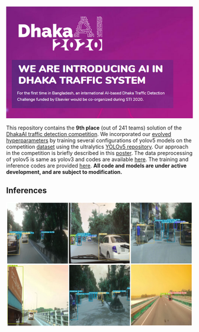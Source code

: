 ![](DhakaAI.png)


This repository contains the **9th place** (out of 241 teams) solution of the [DhakaAI traffic detection competition](https://dhaka-ai.com/). We incorporated our [evolved hyperparameters](https://github.com/hisham32/yolov5/tree/master/data) by training several configurations of yolov5 models on the competition [dataset](https://doi.org/10.7910/DVN/POREXF) using the ultralytics [YOLOv5 repository](https://github.com/ultralytics/yolov5). Our approach in the competition is briefly described in this [poster](https://github.com/hisham32/DhakaAI-yolov5/blob/master/Improving%20Multi-class%20Vehicle%20Detection%20Using%20YOLOv5%20Coupled%20with%20Hyperparameter%20Evolution.pdf). The data preprocessing of yolov5 is same as yolov3 and codes are available [here](https://github.com/hisham32/DhakaAI-yolov5/blob/master/DhakaAI_YOLOv5_Data_Preprocessing.ipynb). The training and inference codes are provided [here](https://github.com/hisham32/DhakaAI-yolov5/blob/master/DhakaAI_YOLOv5_Training%2BEvaluation.ipynb). 
**All code and models are under active development, and are subject to modification.** 



## Inferences

![](inference.png)



